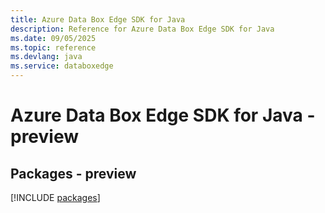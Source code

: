 ```yaml
---
title: Azure Data Box Edge SDK for Java
description: Reference for Azure Data Box Edge SDK for Java
ms.date: 09/05/2025
ms.topic: reference
ms.devlang: java
ms.service: databoxedge
---
```

# Azure Data Box Edge SDK for Java - preview
## Packages - preview
[!INCLUDE [packages](data-box-edge-index.md)]